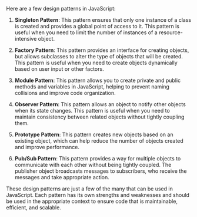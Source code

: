 Here are a few design patterns in JavaScript:

1. **Singleton Pattern**: This pattern ensures that only one instance of a class is created and provides a global point of access to it. This pattern is useful when you need to limit the number of instances of a resource-intensive object.

2. **Factory Pattern**: This pattern provides an interface for creating objects, but allows subclasses to alter the type of objects that will be created. This pattern is useful when you need to create objects dynamically based on user input or other factors.

3. **Module Pattern**: This pattern allows you to create private and public methods and variables in JavaScript, helping to prevent naming collisions and improve code organization.

4. **Observer Pattern**: This pattern allows an object to notify other objects when its state changes. This pattern is useful when you need to maintain consistency between related objects without tightly coupling them.

5. **Prototype Pattern**: This pattern creates new objects based on an existing object, which can help reduce the number of objects created and improve performance.

6. **Pub/Sub Pattern**: This pattern provides a way for multiple objects to communicate with each other without being tightly coupled. The publisher object broadcasts messages to subscribers, who receive the messages and take appropriate action.

These design patterns are just a few of the many that can be used in JavaScript. Each pattern has its own strengths and weaknesses and should be used in the appropriate context to ensure code that is maintainable, efficient, and scalable.
